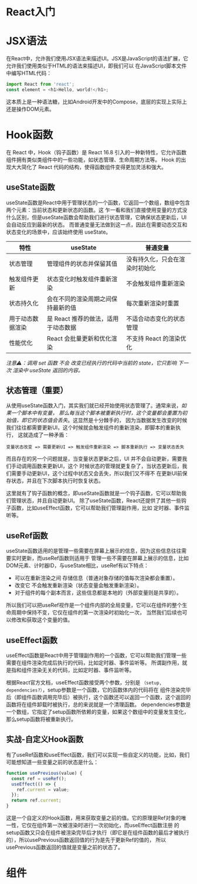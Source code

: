 # React入门

# JSX语法

在React中，允许我们使用JSX语法来描述UI。JSX是JavaScript的语法扩展，它允许我们使用类似于HTML的语法来描述UI，即我们可以
在JavaScript脚本文件中编写HTML代码：

```javascript
import React from 'react';
const element = <h1>Hello, world!</h1>;
```

这本质上是一种语法糖，比如Android开发中的Compose，底层的实现上实际上还是操作DOM元素。

# Hook函数
在 React 中，Hook（钩子函数）是 React 16.8 引入的一种新特性，它允许函数组件拥有类似类组件中的一些功能，如状态管理、生命周期方法等。
Hook 的出现大大简化了 React 代码的结构，使得函数组件变得更加灵活和强大。
## useState函数
useState函数是React中用于管理状态的一个函数，它返回一个数组，数组中包含两个元素：当前状态和更新状态的函数。这
乍一看和我们直接使用变量的方式没什么区别，但是useState函数会帮助我们进行状态管理，它确保状态更新后，UI 会自动反应到最新的状态。
而普通变量无法做到这一点，因此在需要动态交互和状态变化的场景中，应该始终使用 useState。

| 特性       | useState              | 普通变量            |
|----------|-----------------------|-----------------|
| 状态管理     | 管理组件的状态并保留其值          | 没有持久化，只会在渲染时初始化 |
| 触发组件更新   | 状态变化时触发组件重新渲染         | 不会触发组件重新渲染      |
| 状态持久化    | 会在不同的渲染周期之间保持最新的值     | 每次重新渲染时重置       |
| 用于动态数据渲染 | 是 React 推荐的做法，适用于动态数据 | 不适合动态变化的状态管理    |
| 性能优化     | React 会批量更新和优化渲染      | 不支持 React 的渲染优化 |

*注意⚠️：调用 set 函数 不会 改变已经执行的代码中当前的 state，它只影响 下一次 渲染中 useState 返回的内容。*

## 状态管理（重要）
从使用useState函数入门，其实我们就已经开始使用状态管理了。通常来说，*如果一个脚本中有变量，
那么每当这个脚本被重新执行时，这个变量都会重置为初始值，即它的状态值会丢失*。这显然是十分棘手的，
因为当数据发生改变的时候我们往往都需要更新UI，这个时候就会触发组件的重新渲染，即脚本的重新执行，
这就造成了一种矛盾：
```
变量状态改变 => 需要更新UI => 触发组件重新渲染 => 脚本重新执行 => 变量状态丢失
```
而且存在的另一个问题就是，当变量状态更新之后，UI 并不会自动更新，需要我们手动调用函数来更新UI，这个
时候状态的管理就更复杂了，当状态更新后，我们需要手动更新UI，这个过程中状态又会丢失，所以我们又不得不
在更新UI前保存状态，并且在下次脚本执行时恢复状态。

这里就有了钩子函数的概念，即useState函数就是一个钩子函数，它可以帮助我们管理状态，并且自动更新UI。
除了useState函数，React还提供了其他一些钩子函数，比如useEffect函数，它可以帮助我们管理副作用，比如
定时器、事件监听等。

## useRef函数
useState函数适用的是管理一些需要在屏幕上展示的信息，因为这些信息往往需要实时更新，而useRef函数则适用于
管理一些不需要在屏幕上展示的信息，比如DOM元素、计时器ID，与useState相比，useRef有以下特点：
* 可以在重新渲染之间 存储信息（普通对象存储的值每次渲染都会重置）。
* 改变它 不会触发重新渲染（状态变量会触发重新渲染）。
* 对于组件的每个副本而言，这些信息都是本地的（外部变量则是共享的）。

所以我们可以把useRef视作是一个组件内部的全局变量，它可以在组件的整个生命周期中保持不变，它仅在组件的第一次渲染时初始化一次，
当然我们后续也可以修改和获取这个变量的值。

## useEffect函数
useEffect函数是React中用于管理副作用的一个函数，它可以帮助我们管理一些需要在组件渲染完成后执行的代码，比如定时器、事件监听等。
所谓副作用，就是指和组件渲染无关的代码，比如定时器、事件监听等。

根据React官方文档，useEffect函数接受两个参数，分别是 `（setup, dependencies?）`，setup参数是一个函数，它的函数体内的代码将在
组件渲染完毕后（即组件函数调用完毕后）被执行，这个函数还可以返回一个函数，这个返回的函数将在组件卸载时被执行，总的来说就是一个清理函数。
dependencies参数是一个数组，它指定了setup函数所依赖的变量，如果这个数组中的变量发生变化，那么setup函数将被重新执行。

## 实战-自定义Hook函数
有了useRef函数和useEffect函数，我们可以实现一些自定义的功能，比如，我们可能想知道一些变量之前的状态是什么：
```javascript
function usePrevious(value) {
  const ref = useRef();
  useEffect(() => {
    ref.current = value;
  });
  return ref.current;
}
```
这是一个自定义的Hook函数，用来获取变量之前的值。它的原理是Ref对象的唯一性，它仅在组件第一次被渲染时进行一次初始化，而useEffect函数注册
的setup函数又只会在组件被渲染完毕后才执行（即它是在组件函数的最后才被执行的），所以usePrevious函数返回值的行为是先于更新Ref的值的，
所以usePrevious函数返回的值就是变量之前的状态了。

# 组件



